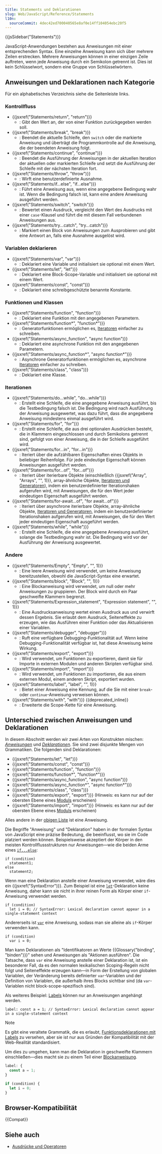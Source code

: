 ```yaml
---
title: Statements und Deklarationen
slug: Web/JavaScript/Reference/Statements
l10n:
  sourceCommit: 4dec42ed700040565e8af0e14ff104054ebc20f5
---
```


{{jsSidebar("Statements")}}

JavaScript-Anwendungen bestehen aus Anweisungen mit einer entsprechenden Syntax. Eine einzelne Anweisung kann sich über mehrere Zeilen erstrecken. Mehrere Anweisungen können in einer einzigen Zeile auftreten, wenn jede Anweisung durch ein Semikolon getrennt ist. Dies ist kein Schlüsselwort, sondern eine Gruppe von Schlüsselwörtern.

## Anweisungen und Deklarationen nach Kategorie

Für ein alphabetisches Verzeichnis siehe die Seitenleiste links.

### Kontrollfluss

- {{jsxref("Statements/return", "return")}}
  - : Gibt den Wert an, der von einer Funktion zurückgegeben werden soll.
- {{jsxref("Statements/break", "break")}}
  - : Beendet die aktuelle Schleife, den `switch` oder die markierte Anweisung und überträgt die Programmkontrolle auf die Anweisung, die der beendeten Anweisung folgt.
- {{jsxref("Statements/continue", "continue")}}
  - : Beendet die Ausführung der Anweisungen in der aktuellen Iteration der aktuellen oder markierten Schleife und setzt die Ausführung der Schleife mit der nächsten Iteration fort.
- {{jsxref("Statements/throw", "throw")}}
  - : Wirft eine benutzerdefinierte Ausnahme.
- {{jsxref("Statements/if...else", "if...else")}}
  - : Führt eine Anweisung aus, wenn eine angegebene Bedingung wahr ist. Wenn die Bedingung falsch ist, kann eine andere Anweisung ausgeführt werden.
- {{jsxref("Statements/switch", "switch")}}
  - : Bewertet einen Ausdruck, vergleicht den Wert des Ausdrucks mit einer `case`-Klausel und führt die mit diesem Fall verbundenen Anweisungen aus.
- {{jsxref("Statements/try...catch", "try...catch")}}
  - : Markiert einen Block von Anweisungen zum Ausprobieren und gibt eine Antwort an, falls eine Ausnahme ausgelöst wird.

### Variablen deklarieren

- {{jsxref("Statements/var", "var")}}
  - : Deklariert eine Variable und initialisiert sie optional mit einem Wert.
- {{jsxref("Statements/let", "let")}}
  - : Deklariert eine Block-Scope-Variable und initialisiert sie optional mit einem Wert.
- {{jsxref("Statements/const", "const")}}
  - : Deklariert eine schreibgeschützte benannte Konstante.

### Funktionen und Klassen

- {{jsxref("Statements/function", "function")}}
  - : Deklariert eine Funktion mit den angegebenen Parametern.
- {{jsxref("Statements/function*", "function*")}}
  - : Generatorfunktionen ermöglichen es, [Iteratoren](/de/docs/Web/JavaScript/Reference/Iteration_protocols) einfacher zu schreiben.
- {{jsxref("Statements/async_function", "async function")}}
  - : Deklariert eine asynchrone Funktion mit den angegebenen Parametern.
- {{jsxref("Statements/async_function*", "async function*")}}
  - : Asynchrone Generatorfunktionen ermöglichen es, asynchrone [Iteratoren](/de/docs/Web/JavaScript/Reference/Iteration_protocols) einfacher zu schreiben.
- {{jsxref("Statements/class", "class")}}
  - : Deklariert eine Klasse.

### Iterationen

- {{jsxref("Statements/do...while", "do...while")}}
  - : Erstellt eine Schleife, die eine angegebene Anweisung ausführt, bis die Testbedingung falsch ist. Die Bedingung wird nach Ausführung der Anweisung ausgewertet, was dazu führt, dass die angegebene Anweisung mindestens einmal ausgeführt wird.
- {{jsxref("Statements/for", "for")}}
  - : Erstellt eine Schleife, die aus drei optionalen Ausdrücken besteht, die in Klammern eingeschlossen und durch Semikolons getrennt sind, gefolgt von einer Anweisung, die in der Schleife ausgeführt wird.
- {{jsxref("Statements/for...in", "for...in")}}
  - : Iteriert über die aufzählbaren Eigenschaften eines Objekts in beliebiger Reihenfolge. Für jede eindeutige Eigenschaft können Anweisungen ausgeführt werden.
- {{jsxref("Statements/for...of", "for...of")}}
  - : Iteriert über iterierbare Objekte (einschließlich {{jsxref("Array", "Arrays", "", 1)}}, array-ähnliche Objekte, [Iteratoren und Generatoren](/de/docs/Web/JavaScript/Guide/Iterators_and_generators)), indem ein benutzerdefinierter Iterationshaken aufgerufen wird, mit Anweisungen, die für den Wert jeder eindeutigen Eigenschaft ausgeführt werden.
- {{jsxref("Statements/for-await...of", "for await...of")}}
  - : Iteriert über asynchrone iterierbare Objekte, array-ähnliche Objekte, [Iteratoren und Generatoren](/de/docs/Web/JavaScript/Guide/Iterators_and_generators), indem ein benutzerdefinierter Iterationshaken aufgerufen wird, mit Anweisungen, die für den Wert jeder eindeutigen Eigenschaft ausgeführt werden.
- {{jsxref("Statements/while", "while")}}
  - : Erstellt eine Schleife, die eine angegebene Anweisung ausführt, solange die Testbedingung wahr ist. Die Bedingung wird vor der Ausführung der Anweisung ausgewertet.

### Andere

- {{jsxref("Statements/Empty", "Empty", "", 1)}}
  - : Eine leere Anweisung wird verwendet, um keine Anweisung bereitzustellen, obwohl die JavaScript-Syntax eine erwartet.
- {{jsxref("Statements/block", "Block", "", 1)}}
  - : Eine Blockanweisung wird verwendet, um null oder mehr Anweisungen zu gruppieren. Der Block wird durch ein Paar geschweifte Klammern begrenzt.
- {{jsxref("Statements/Expression_statement", "Expression statement", "", 1)}}
  - : Eine Ausdrucksanweisung wertet einen Ausdruck aus und verwirft dessen Ergebnis. Sie erlaubt dem Ausdruck, Seiteneffekte zu erzeugen, wie das Ausführen einer Funktion oder das Aktualisieren einer Variablen.
- {{jsxref("Statements/debugger", "debugger")}}
  - : Ruft eine verfügbare Debugging-Funktionalität auf. Wenn keine Debugging-Funktionalität verfügbar ist, hat diese Anweisung keine Wirkung.
- {{jsxref("Statements/export", "export")}}
  - : Wird verwendet, um Funktionen zu exportieren, damit sie für Importe in externen Modulen und anderen Skripten verfügbar sind.
- {{jsxref("Statements/import", "import")}}
  - : Wird verwendet, um Funktionen zu importieren, die aus einem externen Modul, einem anderen Skript, exportiert wurden.
- {{jsxref("Statements/label", "label", "", 1)}}
  - : Bietet einer Anweisung eine Kennung, auf die Sie mit einer `break`- oder `continue`-Anweisung verweisen können.
- {{jsxref("Statements/with", "with")}} {{deprecated_inline}}
  - : Erweiterte die Scope-Kette für eine Anweisung.

## Unterschied zwischen Anweisungen und Deklarationen

In diesem Abschnitt werden wir zwei Arten von Konstrukten mischen: [_Anweisungen_](https://tc39.es/ecma262/multipage/ecmascript-language-statements-and-declarations.html#prod-Statement) und [_Deklarationen_](https://tc39.es/ecma262/multipage/ecmascript-language-statements-and-declarations.html#prod-Declaration). Sie sind zwei disjunkte Mengen von Grammatiken. Die folgenden sind Deklarationen:

- {{jsxref("Statements/let", "let")}}
- {{jsxref("Statements/const", "const")}}
- {{jsxref("Statements/function", "function")}}
- {{jsxref("Statements/function*", "function*")}}
- {{jsxref("Statements/async_function", "async function")}}
- {{jsxref("Statements/async_function*", "async function*")}}
- {{jsxref("Statements/class", "class")}}
- {{jsxref("Statements/export", "export")}} (Hinweis: es kann nur auf der obersten Ebene eines [Moduls](/de/docs/Web/JavaScript/Guide/Modules) erscheinen)
- {{jsxref("Statements/import", "import")}} (Hinweis: es kann nur auf der obersten Ebene eines [Moduls](/de/docs/Web/JavaScript/Guide/Modules) erscheinen)

Alles andere in der [obigen Liste](#anweisungen_und_deklarationen_nach_kategorie) ist eine Anweisung.

Die Begriffe "Anweisung" und "Deklaration" haben in der formalen Syntax von JavaScript eine präzise Bedeutung, die beeinflusst, wo sie im Code platziert werden können. Beispielsweise akzeptiert der Körper in den meisten Kontrollflussstrukturen nur Anweisungen—wie die beiden Arme eines [`if...else`](/de/docs/Web/JavaScript/Reference/Statements/if...else):

```js-nolint
if (condition)
  statement1;
else
  statement2;
```

Wenn man eine Deklaration anstelle einer Anweisung verwendet, wäre dies ein {{jsxref("SyntaxError")}}. Zum Beispiel ist eine [`let`](/de/docs/Web/JavaScript/Reference/Statements/let)-Deklaration keine Anweisung, daher kann sie nicht in ihrer reinen Form als Körper einer `if`-Anweisung verwendet werden.

```js-nolint example-bad
if (condition)
  let i = 0; // SyntaxError: Lexical declaration cannot appear in a single-statement context
```

Andererseits ist [`var`](/de/docs/Web/JavaScript/Reference/Statements/var) eine Anweisung, sodass man sie alleine als `if`-Körper verwenden kann.

```js-nolint example-good
if (condition)
  var i = 0;
```

Man kann Deklarationen als "Identifikatoren an Werte {{Glossary("binding", "binden")}}" sehen und Anweisungen als "Aktionen ausführen". Die Tatsache, dass `var` eine Anweisung anstelle einer Deklaration ist, ist ein besonderer Fall, da es den normalen lexikalischen Scoping-Regeln nicht folgt und Seiteneffekte erzeugen kann—in Form der Erstellung von globalen Variablen, der Veränderung bereits definierter `var`-Variablen und der Definition von Variablen, die außerhalb ihres Blocks sichtbar sind (da `var`-Variablen nicht block-scope-spezifisch sind).

Als weiteres Beispiel: [Labels](/de/docs/Web/JavaScript/Reference/Statements/label) können nur an Anweisungen angehängt werden.

```js-nolint example-bad
label: const a = 1; // SyntaxError: Lexical declaration cannot appear in a single-statement context
```

> [!NOTE]
> Es gibt eine veraltete Grammatik, die es erlaubt, [Funktionsdeklarationen mit Labels](/de/docs/Web/JavaScript/Reference/Statements/label#labeled_function_declarations) zu versehen, aber sie ist nur aus Gründen der Kompatibilität mit der Web-Realität standardisiert.

Um dies zu umgehen, kann man die Deklaration in geschweifte Klammern einschließen—dies macht sie zu einem Teil einer [Blockanweisung](/de/docs/Web/JavaScript/Reference/Statements/block).

```js example-good
label: {
  const a = 1;
}

if (condition) {
  let i = 0;
}
```

## Browser-Kompatibilität

{{Compat}}

## Siehe auch

- [Ausdrücke und Operatoren](/de/docs/Web/JavaScript/Reference/Operators)
